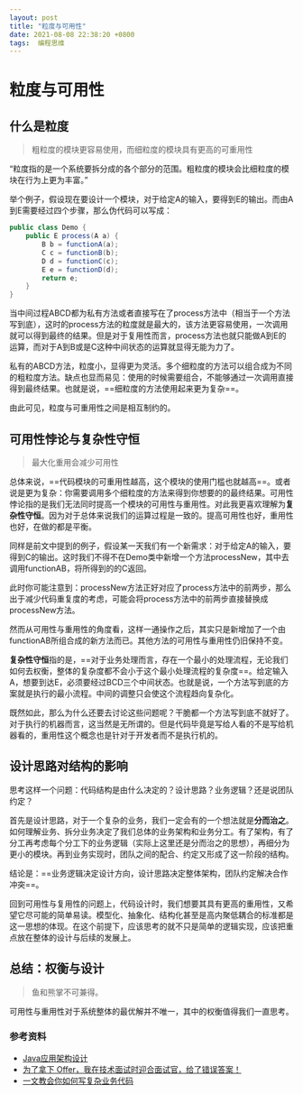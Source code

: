 ```yaml
---
layout: post
title: "粒度与可用性"
date: 2021-08-08 22:38:20 +0800
tags:  编程思维
---
```


# 粒度与可用性

## 什么是粒度

>粗粒度的模块更容易使用，而细粒度的模块具有更高的可重用性

“粒度指的是一个系统要拆分成的各个部分的范围。粗粒度的模块会比细粒度的模块在行为上更为丰富。”

举个例子，假设现在要设计一个模块，对于给定A的输入，要得到E的输出。而由A到E需要经过四个步骤，那么伪代码可以写成：

```java
public class Demo {
    public E process(A a) {
        B b = functionA(a);
        C c = functionB(b);
        D d = functionC(c);
        E e = functionD(d);
        return e;
    }
}
```

当中间过程ABCD都为私有方法或者直接写在了process方法中（相当于一个方法写到底），这时的process方法的粒度就是最大的，该方法更容易使用，一次调用就可以得到最终的结果。但是对于复用性而言，process方法也就只能做A到E的运算，而对于A到B或是C这种中间状态的运算就显得无能为力了。

私有的ABCD方法，粒度小，显得更为灵活。多个细粒度的方法可以组合成为不同的粗粒度方法。缺点也显而易见：使用的时候需要组合，不能够通过一次调用直接得到最终结果。也就是说，==细粒度的方法使用起来更为复杂==。

由此可见，粒度与可重用性之间是相互制约的。

## 可用性悖论与复杂性守恒

> 最大化重用会减少可用性

总体来说，==代码模块的可重用性越高，这个模块的使用门槛也就越高==。或者说是更为复杂：你需要调用多个细粒度的方法来得到你想要的的最终结果。可用性悖论指的是我们无法同时提高一个模块的可用性与重用性。对此我更喜欢理解为**复杂性守恒**。因为对于总体来说我们的运算过程是一致的。提高可用性也好，重用性也好，在做的都是平衡。

同样是前文中提到的例子，假设某一天我们有一个新需求：对于给定A的输入，要得到C的输出。这时我们不得不在Demo类中新增一个方法processNew，其中去调用functionAB，将所得到的的C返回。

此时你可能注意到：processNew方法正好对应了process方法中的前两步，那么出于减少代码重复度的考虑，可能会将process方法中的前两步直接替换成processNew方法。

然而从可用性与重用性的角度看，这样一通操作之后，其实只是新增加了一个由functionAB所组合成的新方法而已。其他方法的可用性与重用性仍旧保持不变。

**复杂性守恒**指的是，==对于业务处理而言，存在一个最小的处理流程，无论我们如何去权衡，整体的复杂度都不会小于这个最小处理流程的复杂度==。给定输入A，想要到达E，必须要经过BCD三个中间状态。也就是说，一个方法写到底的方案就是执行的最小流程。中间的调整只会使这个流程趋向复杂化。

既然如此，那么为什么还要去讨论这些问题呢？干脆都一个方法写到底不就好了。对于执行的机器而言，这当然是无所谓的。但是代码毕竟是写给人看的不是写给机器看的，重用性这个概念也是针对于开发者而不是执行机的。

## 设计思路对结构的影响

思考这样一个问题：代码结构是由什么决定的？设计思路？业务逻辑？还是说团队约定？

首先是设计思路，对于一个复杂的业务，我们一定会有的一个想法就是**分而治之**。如何理解业务、拆分业务决定了我们总体的业务架构和业务分工。有了架构，有了分工再考虑每个分工下的业务逻辑（实际上这里还是分而治之的思想），再细分为更小的模块。再到业务实现时，团队之间的配合、约定又形成了这一阶段的结构。

结论是：==业务逻辑决定设计方向，设计思路决定整体架构，团队约定解决合作冲突==。

回到可用性与复用性的问题上，代码设计时，我们想要其具有更高的重用性，又希望它尽可能的简单易读。模型化、抽象化、结构化甚至是高内聚低耦合的标准都是这一思想的体现。在这个前提下，应该思考的就不只是简单的逻辑实现，应该把重点放在整体的设计与后续的发展上。

## 总结：权衡与设计

>  鱼和熊掌不可兼得。  

可用性与重用性对于系统整体的最优解并不唯一，其中的权衡值得我们一直思考。

### 参考资料

- [Java应用架构设计](https://book.douban.com/subject/25770095/)
- [为了拿下 Offer，我在技术面试时迎合面试官，给了错误答案！](https://mp.weixin.qq.com/s/CEh8oin9JwstKg1eMFAOug)
- [一文教会你如何写复杂业务代码](https://juejin.cn/post/6887766374082019336?utm_source=gold_browser_extension)



